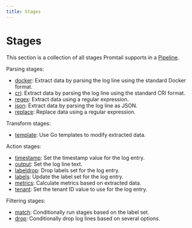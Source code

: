 ```yaml
---
title: Stages
---
```

# Stages

This section is a collection of all stages Promtail supports in a
[Pipeline](../pipelines/).

Parsing stages:

  * [docker](docker/): Extract data by parsing the log line using the standard Docker format.
  * [cri](cri/): Extract data by parsing the log line using the standard CRI format.
  * [regex](regex/): Extract data using a regular expression.
  * [json](json/): Extract data by parsing the log line as JSON.
  * [replace](replace/): Replace data using a regular expression.

Transform stages:

  * [template](template/): Use Go templates to modify extracted data.

Action stages:

  * [timestamp](timestamp/): Set the timestamp value for the log entry.
  * [output](output/): Set the log line text.
  * [labeldrop](labeldrop/): Drop labels set for the log entry.
  * [labels](labels/): Update the label set for the log entry.
  * [metrics](metrics/): Calculate metrics based on extracted data.
  * [tenant](tenant/): Set the tenant ID value to use for the log entry.

Filtering stages:

  * [match](match/): Conditionally run stages based on the label set.
  * [drop](drop/): Conditionally drop log lines based on several options.

